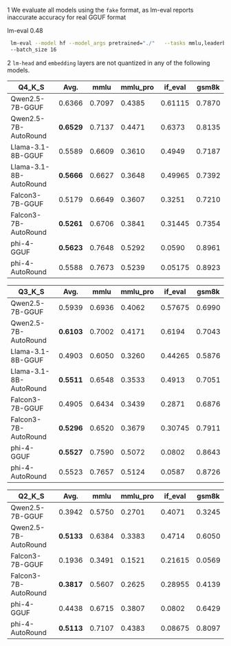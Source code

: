 1 We evaluate all models using the `fake` format, as lm-eval reports inaccurate accuracy for real GGUF format 


lm-eval 0.48

```bash
 lm-eval --model hf --model_args pretrained="./"   --tasks mmlu,leaderboard_ifeval,leaderboard_mmlu_pro,gsm8k 
 --batch_size 16
```

2 `lm-head` and `embedding` layers are not quantized in any of the following models.

| Q4_K_S                    | Avg.       | mmlu   | mmlu_pro | if_eval  | gsm8k  |
|---------------------------|------------|--------|----------|----------|--------|
| Qwen2.5-7B-GGUF           | 0.6366     | 0.7097 | 0.4385   | 0.61115  | 0.7870 |
| Qwen2.5-7B-AutoRound      | **0.6529** | 0.7137 | 0.4471   | 0.6373   | 0.8135 |
| Llama-3.1-8B-GGUF         | 0.5589     | 0.6609 | 0.3610   | 0.4949   | 0.7187 |
| Llama-3.1-8B-AutoRound    | **0.5666** | 0.6627 | 0.3648   | 0.49965  | 0.7392 |
| Falcon3-7B-GGUF           | 0.5179     | 0.6649 | 0.3607   | 0.3251   | 0.7210 |
| Falcon3-7B-AutoRound      | **0.5261** | 0.6706 | 0.3841   | 0.31445  | 0.7354 |
| phi-4-GGUF                | **0.5623** | 0.7648 | 0.5292   | 0.0590   | 0.8961 |
| phi-4-AutoRound           | 0.5588     | 0.7673 | 0.5239   | 0.05175  | 0.8923 |

| Q3_K_S                    | Avg.       | mmlu   | mmlu_pro | if_eval  | gsm8k  |
|---------------------------|------------|--------|----------|----------|--------|
| Qwen2.5-7B-GGUF           | 0.5939     | 0.6936 | 0.4062   | 0.57675  | 0.6990 |
| Qwen2.5-7B-AutoRound      | **0.6103** | 0.7002 | 0.4171   | 0.6194   | 0.7043 |
| Llama-3.1-8B-GGUF         | 0.4903     | 0.6050 | 0.3260   | 0.44265  | 0.5876 |
| Llama-3.1-8B-AutoRound    | **0.5511** | 0.6548 | 0.3533   | 0.4913   | 0.7051 |
| Falcon3-7B-GGUF           | 0.4905     | 0.6434 | 0.3439   | 0.2871   | 0.6876 |
| Falcon3-7B-AutoRound      | **0.5296** | 0.6520 | 0.3679   | 0.30745  | 0.7911 |
| phi-4-GGUF                | **0.5527** | 0.7590 | 0.5072   | 0.0802   | 0.8643 |
| phi-4-AutoRound           | 0.5523     | 0.7657 | 0.5124   | 0.0587   | 0.8726 |

| Q2_K_S                    | Avg.       | mmlu   | mmlu_pro | if_eval  | gsm8k  |
|---------------------------|------------|--------|----------|----------|--------|
| Qwen2.5-7B-GGUF           | 0.3942     | 0.5750 | 0.2701   | 0.4071   | 0.3245 |
| Qwen2.5-7B-AutoRound      | **0.5133** | 0.6384 | 0.3383   | 0.4714   | 0.6050 |
| Falcon3-7B-GGUF           | 0.1936     | 0.3491 | 0.1521   | 0.21615  | 0.0569 |
| Falcon3-7B-AutoRound      | **0.3817** | 0.5607 | 0.2625   | 0.28955  | 0.4139 |
| phi-4-GGUF                | 0.4438     | 0.6715 | 0.3807   | 0.0802   | 0.6429 |
| phi-4-AutoRound           | **0.5113** | 0.7107 | 0.4383   | 0.08675  | 0.8097 |

